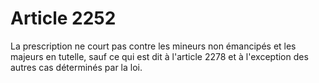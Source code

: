 # Article 2252

La prescription ne court pas contre les mineurs non émancipés et les majeurs en tutelle, sauf ce qui est dit à l'article 2278 et à l'exception des autres cas déterminés par la loi.
